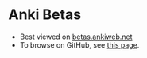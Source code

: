 # Anki Betas

- Best viewed on [betas.ankiweb.net](https://betas.ankiweb.net)
- To browse on GitHub, see [this page](https://github.com/ankitects/anki-betas/blob/main/src/SUMMARY.md).
